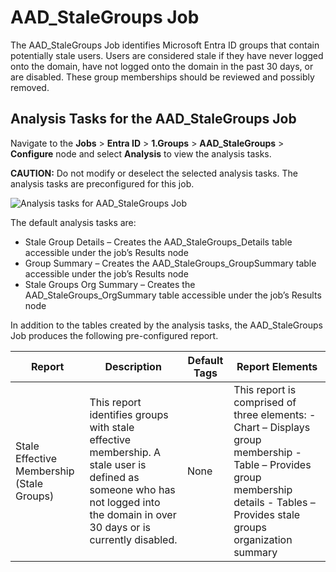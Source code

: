 # AAD_StaleGroups Job

The AAD_StaleGroups Job identifies Microsoft Entra ID groups that contain potentially stale users.
Users are considered stale if they have never logged onto the domain, have not logged onto the
domain in the past 30 days, or are disabled. These group memberships should be reviewed and possibly
removed.

## Analysis Tasks for the AAD_StaleGroups Job

Navigate to the **Jobs** > **Entra ID** > **1.Groups** > **AAD_StaleGroups** > **Configure** node
and select **Analysis** to view the analysis tasks.

**CAUTION:** Do not modify or deselect the selected analysis tasks. The analysis tasks are
preconfigured for this job.

![Analysis tasks for AAD_StaleGroups Job](/img/product_docs/accessanalyzer/11.6/solutions/exchange/distributionlists/membershipanalysis/stalegroupsanalysis.webp)

The default analysis tasks are:

- Stale Group Details – Creates the AAD_StaleGroups_Details table accessible under the job’s Results
  node
- Group Summary – Creates the AAD_StaleGroups_GroupSummary table accessible under the job’s Results
  node
- Stale Groups Org Summary – Creates the AAD_StaleGroups_OrgSummary table accessible under the job’s
  Results node

In addition to the tables created by the analysis tasks, the AAD_StaleGroups Job produces the
following pre-configured report.

| Report                                    | Description                                                                                                                                                                    | Default Tags | Report Elements                                                                                                                                                                   |
| ----------------------------------------- | ------------------------------------------------------------------------------------------------------------------------------------------------------------------------------ | ------------ | --------------------------------------------------------------------------------------------------------------------------------------------------------------------------------- |
| Stale Effective Membership (Stale Groups) | This report identifies groups with stale effective membership. A stale user is defined as someone who has not logged into the domain in over 30 days or is currently disabled. | None         | This report is comprised of three elements: - Chart – Displays group membership - Table – Provides group membership details - Tables – Provides stale groups organization summary |

